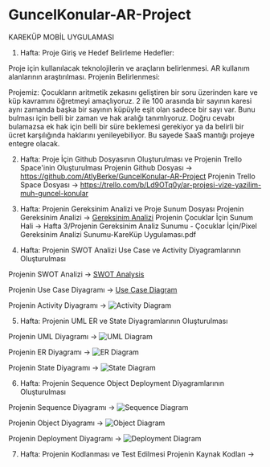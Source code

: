 # GuncelKonular-AR-Project
KAREKÜP MOBİL UYGULAMASI

1. Hafta: Proje Giriş ve Hedef Belirleme
Hedefler:

Proje için kullanılacak teknolojilerin ve araçların belirlenmesi.
AR kullanım alanlarının araştırılması.
Projenin Belirlenmesi:

Projemiz:
Çocukların aritmetik zekasını geliştiren bir soru üzerinden kare ve küp kavramını öğretmeyi amaçlıyoruz. 2 ile 100 arasında bir sayının karesi aynı zamanda başka bir sayının küpüyle eşit olan sadece bir sayı var.
Bunu bulması için belli bir zaman ve hak aralığı tanımlıyoruz.
Doğru cevabı bulamazsa ek hak için belli bir süre beklemesi gerekiyor ya da belirli bir ücret karşılığında haklarını yenileyebiliyor.
Bu sayede SaaS mantığı projeye entegre olacak.


2. Hafta: Proje İçin Github Dosyasının Oluşturulması ve Projenin Trello Space'inin Oluşturulması
Projenin Github Dosyası       -> https://github.com/AtlyBerke/GuncelKonular-AR-Project
Projenin Trello Space Dosyası -> https://trello.com/b/Ld9OTq0y/ar-projesi-vize-yazilim-muh-guncel-konular

3. Hafta: Projenin Gereksinim Analizi ve Proje Sunum Dosyası
Projenin Gereksinim Analizi -> [Gereksinim Analizi](<Hafta 3/Projenin Gereksinim Analizi/KareKüp_Gereksinim_Analizi.docx>)
Projenin Çocuklar İçin Sunum Hali -> Hafta 3/Projenin Gereksinim Analiz Sunumu - Çocuklar İçin/Pixel Gereksinim Analizi Sunumu-KareKüp Uygulaması.pdf

4. Hafta: Projenin SWOT Analizi Use Case ve Activity Diyagramlarının Oluşturulması

Projenin SWOT Analizi -> [SWOT Analysis](<Hafta 4/Projenin Swot Analizi/SWOT_Analizi.pdf>)

Projenin Use Case Diyagramı -> [Use Case Diagram](<Hafta 4/Projenin Use-Case Diyagramı/Use-Case_Diagram.pdf>)

Projenin Activity Diyagramı -> ![Activity Diagram](<Hafta 4/Projenin Activity Diyagramı/Activitiy_Diagram.png>)

5. Hafta: Projenin UML ER ve State Diyagramlarının Oluşturulması

Projenin UML Diyagramı -> ![UML Diagram](<Hafta 5/Projenin UML Diyagramı/UML_Diagram.png>)

Projenin ER Diyagramı -> ![ER Diagram](<Hafta 5/Projenin ER Diyagramı/ER_Diagram.png>)

Projenin State Diyagramı -> ![State Diagram](<Hafta 5/Projenin State Diyagramı/State_Diagram.png>)

6. Hafta: Projenin Sequence Object Deployment Diyagramlarının Oluşturulması

Projenin Sequence Diyagramı -> ![Sequence Diagram](<Hafta 6/Projenin Sequence Diyagramı/Sequence_Diagram.png>)

Projenin Object Diyagramı -> ![Object Diagram](<Hafta 6/Projenin Object Diyagramı/Object_Diagram.png>)

Projenin Deployment Diyagramı -> ![Deployment Diagram](<Hafta 6/Projenin Deployment Diyagramı/Deployment_diagram.png>)

7. Hafta: Projenin Kodlanması ve Test Edilmesi
Projenin Kaynak Kodları -> 


